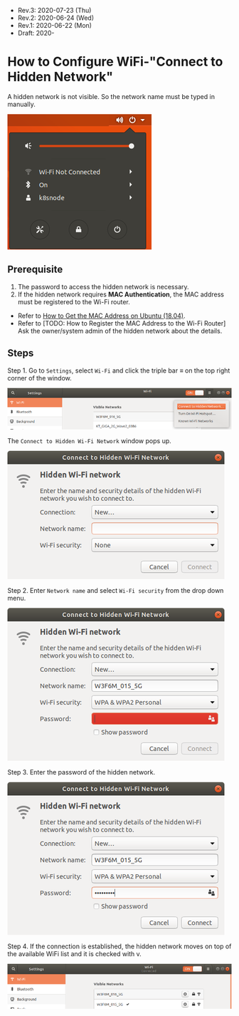 * Rev.3: 2020-07-23 (Thu)
* Rev.2: 2020-06-24 (Wed)
* Rev.1: 2020-06-22 (Mon)
* Draft: 2020-
# How to Configure WiFi-"Connect to Hidden Network"
A hidden network is not visible. So the network name must be typed in manually. 

<img src="images/ubuntu_18_04-gui-wifi_not_connected.png">

## Prerequisite
1. The password to access the hidden network is necessary.
2. If the hidden network requires **MAC Authentication**, the MAC address must be registered to the Wi-Fi router.
  * Refer to [How to Get the MAC Address on Ubuntu (18.04)](get_the_mac_address.md).
  * Refer to [TODO: How to Register the MAC Address to the Wi-Fi Router]
Ask the owner/system admin of the hidden network about the details.

## Steps
Step 1. Go to `Settings`, select `Wi-Fi` and click the triple bar ≡ on the top right corner of the window.

<img src="images/ubuntu_18_04-settings-wifi-connect_to_hidden_network.png">

The  `Connect to Hidden Wi-Fi Network` window pops up.

<img src="images/ubuntu_18_04-settings-wifi-connect_to_hidden_network-nothing.png">

Step 2. Enter `Network name` and select `Wi-Fi security` from the drop down menu.

<img src="images/ubuntu_18_04-settings-wifi-connect_to_hidden_network-entered_something.png">

Step 3. Enter the password of the hidden network.

<img src="images/ubuntu_18_04-settings-wifi-connect_to_hidden_network-entered_all.png">

Step 4. If the connection is established, the hidden network moves on top of the available WiFi list and it is checked with v.

<img src="images/ubuntu_18_04-settings-wifi-connect_to_hidden_network-connected.png">
